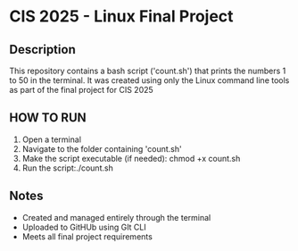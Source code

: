 # CIS 2025 - Linux Final Project

## Description
This repository contains a bash script ('count.sh') that prints the numbers 1 to 50 in the terminal. It was created using only the Linux command line tools as part of the final project for CIS 2025


## HOW TO RUN
1. Open a terminal
2. Navigate to the folder containing 'count.sh'
3. Make the script executable (if needed): chmod +x count.sh
4. Run the script:./count.sh

## Notes
- Created and managed entirely through the terminal
- Uploaded to GitHUb using GIt CLI
- Meets all final project requirements
